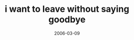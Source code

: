 ---
layout: base.njk
title : 'i want to leave without saying goodbye' 
view_title : 'i want to leave without saying goodbye' 
year : '2006' 
date : '2006-03-09' 
img_file : '/drawing/iwanttoleavewithoutsayinggo.png' 
html_file : 'iwanttoleavewithoutsayinggo' 
next_html : 'idontthinkiwilleverhavethat.html' 
year_order : '105' 
permalink : "title/{{html_file}}.html"
---